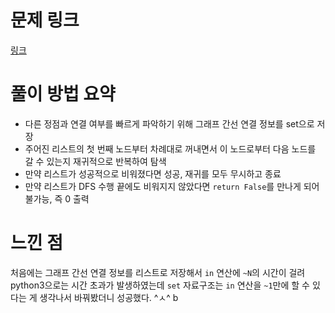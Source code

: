 # 문제 링크
[링크](https://www.acmicpc.net/problem/16964)
# 풀이 방법 요약
- 다른 정점과 연결 여부를 빠르게 파악하기 위해 그래프 간선 연결 정보를 set으로 저장
- 주어진 리스트의 첫 번째 노드부터 차례대로 꺼내면서 이 노드로부터 다음 노드를 갈 수 있는지 재귀적으로 반복하여 탐색
- 만약 리스트가 성공적으로 비워졌다면 성공, 재귀를 모두 무시하고 종료
- 만약 리스트가 DFS 수행 끝에도 비워지지 않았다면 `return False`를 만나게 되어 불가능, 즉 0 출력

# 느낀 점
처음에는 그래프 간선 연결 정보를 리스트로 저장해서 `in` 연산에 `~N`의 시간이 걸려 python3으로는 시간 초과가 발생하였는데 `set` 자료구조는 `in` 연산을 `~1`만에 할 수 있다는 게 생각나서 바꿔봤더니 성공했다. ^ㅅ^ b